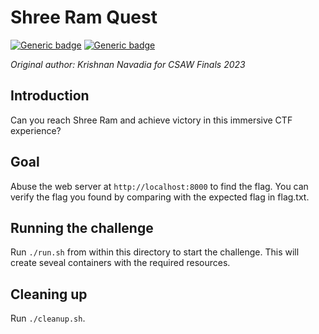 # Shree Ram Quest

[![Generic badge](https://img.shields.io/badge/Type-Web-green.svg)](https://shields.io/)
[![Generic badge](https://img.shields.io/badge/Level-Medium-orange.svg)](https://shields.io/)

*Original author: Krishnan Navadia for CSAW Finals 2023*

## Introduction
Can you reach Shree Ram and achieve victory in this immersive CTF experience?

## Goal
Abuse the web server at `http://localhost:8000` to find the flag. You can verify the flag you found by comparing with the expected flag in flag.txt.

## Running the challenge
Run `./run.sh` from within this directory to start the challenge. This will create seveal containers with the required resources.

## Cleaning up
Run `./cleanup.sh`.
